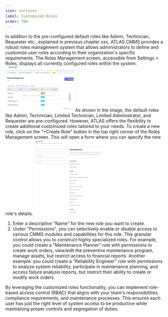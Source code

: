 ```yaml
---
icon: versions
label: Customized Roles
order: 700
---
```


In addition to the pre-configured default roles like Admin, Technician, Requester etc., explained in previous chapter xxx, ATLAS CMMS provides a robust roles management system that allows administrators to define and customize user roles according to their organization's specific requirements. The Roles Management screen, accessible from Settings > Roles, displays all currently configured roles within the system.
![Customized Roles](../static/img/settings-roles.png)
As shown in the image, the default roles like Admin, Technician, Limited Technician, Limited Administrator, and Requester are pre-configured. However, ATLAS offers the flexibility to create additional customized roles tailored to your needs. To create a new role, click on the "+Create Role" button in the top right corner of the Roles Management screen. This will open a form where you can specify the new role's details.
![Add Customized Role](../static/img/settings-add-roles.png)
1.	Enter a descriptive "Name" for the new role you want to create.
2.	Under "Permissions", you can selectively enable or disable access to various CMMS modules and capabilities for this role. This granular control allows you to construct highly specialized roles.
For example, you could create a "Maintenance Planner" role with permissions to create work orders, view/edit the preventive maintenance program, manage assets, but restrict access to financial reports.
Another example: you could create a "Reliability Engineer" role with permissions to analyze system reliability, participate in maintenance planning, and access failure analysis reports, but restrict their ability to create or modify work orders.

By leveraging the customized roles functionality, you can implement role-based access control (RBAC) that aligns with your team's responsibilities, compliance requirements, and maintenance processes. This ensures each user has just the right level of system access to be productive while maintaining proper controls and segregation of duties.